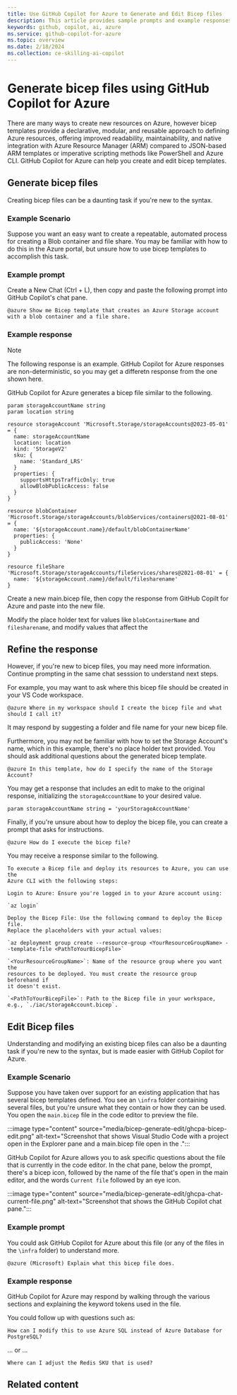 ```yaml
---
title: Use GitHub Copilot for Azure to Generate and Edit Bicep files
description: This article provides sample prompts and example responses from GitHub Copilot for Azure to create and edit bicep files to deploy Azure resources.
keywords: github, copilot, ai, azure
ms.service: github-copilot-for-azure
ms.topic: overview
ms.date: 2/18/2024
ms.collection: ce-skilling-ai-copilot
---
```


# Generate bicep files using GitHub Copilot for Azure

 There are many ways to create new resources on Azure, however bicep templates provide a declarative, modular, and reusable approach to defining Azure resources, offering improved readability, maintainability, and native integration with Azure Resource Manager (ARM) compared to JSON-based ARM templates or imperative scripting methods like PowerShell and Azure CLI.  GitHub Copilot for Azure can help you create and edit bicep templates. 

## Generate bicep files

Creating bicep files can be a daunting task if you're new to the syntax.

### Example Scenario

Suppose you want an easy want to create a repeatable, automated process for creating a Blob container and file share. You may be familiar with how to do this in the Azure portal, but unsure how to use bicep templates to accomplish this task.

### Example prompt

Create a New Chat (Ctrl + L), then copy and paste the following prompt into GitHub Copilot's chat pane.

```
@azure Show me Bicep template that creates an Azure Storage account with a blob container and a file share.
```

### Example response

> [!NOTE]
> The following response is an example. GitHub Copilot for Azure responses are non-deterministic, so you may get a differetn response from the one shown here.

GitHub Copilot for Azure generates a bicep file similar to the following.

```
param storageAccountName string
param location string

resource storageAccount 'Microsoft.Storage/storageAccounts@2023-05-01' = {
  name: storageAccountName
  location: location
  kind: 'StorageV2'
  sku: {
    name: 'Standard_LRS'
  }
  properties: {
    supportsHttpsTrafficOnly: true
    allowBlobPublicAccess: false
  }
}

resource blobContainer 'Microsoft.Storage/storageAccounts/blobServices/containers@2021-08-01' = {
  name: '${storageAccount.name}/default/blobContainerName'
  properties: {
    publicAccess: 'None'
  }
}

resource fileShare 'Microsoft.Storage/storageAccounts/fileServices/shares@2021-08-01' = {
  name: '${storageAccount.name}/default/filesharename'
}
```

Create a new main.bicep file, then copy the response from GitHub Copilt for Azure and paste into the new file.

Modify the place holder text for values like `blobContainerName` and `filesharename`, and modify values that affect the 

## Refine the response

However, if you're new to bicep files, you may need more information. Continue prompting in the same chat sesssion to understand next steps.

For example, you may want to ask where this bicep file should be created in your VS Code workspace.

```
@azure Where in my workspace should I create the bicep file and what should I call it?
```

It may respond by suggesting a folder and file name for your new bicep file.

Furthermore, you may not be familiar with how to set the Storage Account's name, which in this example, there's no place holder text provided. You should ask additional questions about the generated bicep template. 

```
@azure In this template, how do I specify the name of the Storage Account?
```

You may get a response that includes an edit to make to the original response, initializing the `storageAccountName` to your desired value.

```
param storageAccountName string = 'yourStorageAccountName'
```

Finally, if you're unsure about how to deploy the bicep file, you can create a prompt that asks for instructions.

```
@azure How do I execute the bicep file?
```

You may receive a response similar to the following.

```
To execute a Bicep file and deploy its resources to Azure, you can use the 
Azure CLI with the following steps:

Login to Azure: Ensure you're logged in to your Azure account using:

`az login`

Deploy the Bicep File: Use the following command to deploy the Bicep file. 
Replace the placeholders with your actual values:

`az deployment group create --resource-group <YourResourceGroupName> --template-file <PathToYourBicepFile>`

`<YourResourceGroupName>`: Name of the resource group where you want the 
resources to be deployed. You must create the resource group beforehand if 
it doesn't exist.

`<PathToYourBicepFile>`: Path to the Bicep file in your workspace, e.g., `./iac/storageAccount.bicep`.
```

## Edit Bicep files

Understanding and modifying an existing bicep files can also be a daunting task if you're new to the syntax, but is made easier with GitHub Copilot for Azure.

### Example Scenario

Suppose you have taken over support for an existing application that has several bicep templates defined. You see an `\infra` folder containing several files, but you're unsure what they contain or how they can be used. You open the `main.bicep` file in the code editor to preview the file.

   :::image type="content" source="media/bicep-generate-edit/ghcpa-bicep-edit.png" alt-text="Screenshot that shows Visual Studio Code with a project open in the Explorer pane and a main.bicep file open in the .":::

GitHub Copilot for Azure allows you to ask specific questions about the file that is currently in the code editor. In the chat pane, below the prompt, there's a bicep icon, followed by the name of the file that's open in the main editor, and the words `Current file` followed by an eye icon.

   :::image type="content" source="media/bicep-generate-edit/ghcpa-chat-current-file.png" alt-text="Screenshot that shows the GitHub Copilot chat pane.":::

### Example prompt

You could ask GitHub Copilot for Azure about this file (or any of the files in the `\infra` folder) to understand more.

```
@azure (Microsoft) Explain what this bicep file does.
```

### Example response

GitHub Copilot for Azure may respond by walking through the various sections and explaining the keyword tokens used in the file.

You could follow up with questions such as:

```
How can I modify this to use Azure SQL instead of Azure Database for PostgreSQL?
```

... or ...

```
Where can I adjust the Redis SKU that is used?
```

## Related content

